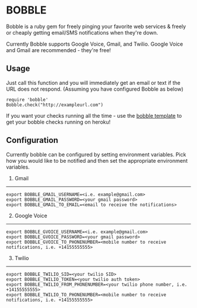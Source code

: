 BOBBLE
======

Bobble is a ruby gem for freely pinging your favorite web services &amp; freely or cheaply getting email/SMS notifications when they&#39;re down.

Currently Bobble supports Google Voice, Gmail, and Twilio. Google Voice and Gmail are recommended - they're free!


Usage
-----

Just call this function and you will immediately get an email or text if the URL does not respond. (Assuming you have configured Bobble as below)

    require 'bobble'
    Bobble.check("http://exampleurl.com")

If you want your checks running all the time - use the [bobble template](http://github.com/ahfarmer/bobble-template) to get your bobble checks running on heroku!


Configuration
------------

Currently bobble can be configured by setting environment variables. Pick how you would like to be notified and then set the appropriate environment variables.


1. Gmail
--------

    export BOBBLE_GMAIL_USERNAME=<i.e. example@gmail.com>
    export BOBBLE_GMAIL_PASSWORD=<your gmail password>
    export BOBBLE_GMAIL_TO_EMAIL=<email to receive the notifications>


2. Google Voice
---------------

    export BOBBLE_GVOICE_USERNAME=<i.e. example@gmail.com>
    export BOBBLE_GVOICE_PASSWORD=<your gmail password>
    export BOBBLE_GVOICE_TO_PHONENUMBER=<mobile number to receive notifications, i.e. +14155555555>


3. Twilio
---------

    export BOBBLE_TWILIO_SID=<your twilio SID>
    export BOBBLE_TWILIO_TOKEN=<your twilio auth token>
    export BOBBLE_TWILIO_FROM_PHONENUMBER=<your twilio phone number, i.e. +14155555555>
    export BOBBLE_TWILIO_TO_PHONENUMBER=<mobile number to receive notifications, i.e. +14155555555>


